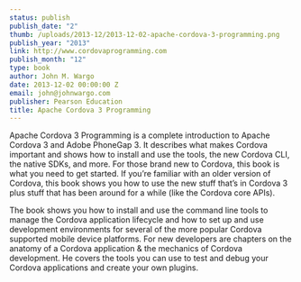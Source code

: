 ```yaml
---
status: publish
publish_date: "2"
thumb: /uploads/2013-12/2013-12-02-apache-cordova-3-programming.png
publish_year: "2013"
link: http://www.cordovaprogramming.com
publish_month: "12"
type: book
author: John M. Wargo
date: 2013-12-02 00:00:00 Z
email: john@johnwargo.com
publisher: Pearson Education
title: Apache Cordova 3 Programming
---
```


Apache Cordova 3 Programming  is a complete introduction to Apache Cordova 3 and Adobe PhoneGap 3.  It describes what makes Cordova important and shows how to install and use the tools, the new Cordova CLI, the native SDKs, and more. For those brand new to Cordova, this book is what you need to get started. If you’re familiar with an older version of Cordova, this book shows you how to use the new stuff that’s in Cordova 3 plus stuff that has been around for a while (like the Cordova core APIs).

The book shows you how to install and use the command line tools to manage the Cordova application lifecycle and how to set up and use development environments for several of the more popular Cordova supported mobile device platforms. For new developers are chapters on the anatomy of a Cordova application & the mechanics of Cordova development. He covers the tools you can use to test and debug your Cordova applications and create your own plugins.
